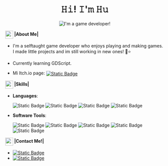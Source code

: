 ### 

<h1 align = "center">𝙷𝚒! 𝙸'𝚖 𝙷𝚞</h1>
<div align="center" width="50">
  <image src="https://github.com/Huthien/Hu/blob/main/custom/gamedev.gif?raw=true" alt= "I'm a game developer!"/>
</div>

<img align = "center" src="https://media2.giphy.com/media/v1.Y2lkPTc5MGI3NjExODY0dTlsY2E2eXkzZWluaHB4dzZkOXhmenFmeDZmOGdrYjVtZDN5dyZlcD12MV9pbnRlcm5hbF9naWZfYnlfaWQmY3Q9cw/jQnqvoABIwlM6039F8/giphy.webp" width ="25"><b> |About Me|</b></img>
<ul>
  <li>
    <p align = "left">I'm a selftaught game developer who enjoys playing and making games. I made little projects and im still working in new ones! 👾⭐
  </p>
  </li>
<li>
  <p align= "left">Currently learning GDScript.</p>
</li>
 <li>
  <p align= "left">Mi Itch.io page: <a href= "https://huthien.itch.io" target= "_blank"><img align="center" alt="Static Badge" src="https://img.shields.io/badge/Huthien-%23FA5C5C?style=flat-square&logo=itchdotio&logoColor=white"></a></p>
</li>
</ul>
<img align="center" src="https://media2.giphy.com/media/QssGEmpkyEOhBCb7e1/giphy.gif?cid=ecf05e47a0n3gi1bfqntqmob8g9aid1oyj2wr3ds3mg700bl&rid=giphy.gif" width ="25"><b> |Skills|</b></img>

- **Languages**:
  <div align= "left">
    <img alt="Static Badge" src="https://img.shields.io/badge/C%23-royalblue?style=flat-square&logoColor=white">
    <img alt="Static Badge" src="https://img.shields.io/badge/GDScript-dodgerblue?style=flat-square&logoColor=white">
    <img alt="Static Badge" src="https://img.shields.io/badge/HTML5-%23E87D0D?style=flat-square&logo=html5&logoColor=white">
    <img alt="Static Badge" src="https://img.shields.io/badge/css-royalblue?style=flat-square&logo=css3&logoColor=white)">
  </div>

- **Software Tools**:
  <div>
    <img alt="Static Badge" src="https://img.shields.io/badge/Unity-dimgray?style=flat-square&logo=unity&logoColor=white">
    <img alt="Static Badge" src="https://img.shields.io/badge/Godot-dodgerblue?style=flat-square&logo=godotengine&logoColor=white">
    <img alt="Static Badge" src="https://img.shields.io/badge/Aseprite-white?style=flat-square&logo=aseprite&logoColor=black">
    <img alt="Static Badge" src="https://img.shields.io/badge/PixelStudio-hotpink?style=flat-square&logoColor=black">
    <img alt="Static Badge" src="https://img.shields.io/badge/Blender-%23E87D0D?style=flat-square&logo=blender&logoColor=white">
  </div>
  
<img align= "center" src= "https://media1.giphy.com/media/v1.Y2lkPTc5MGI3NjExdmlxem9qcDY5MXAyY3FrcHlwOGkwNWRpNWUzM3ZsazBxazducmNzYSZlcD12MV9pbnRlcm5hbF9naWZfYnlfaWQmY3Q9Zw/PWBCZGqdulucLMDy5f/giphy.webp" width= "25"><b> |Contact Me!|</b></img>
  <ul>
    <li>
       <a href="https://www.linkedin.com/in/abigail-corceiro/" target="_blank"><img alt="Static Badge" src="https://img.shields.io/badge/LinkedIn%20%3A%20Abigail%20Corceiro-%230A66C2?style=flat-square"></a> 
    </li>
    <li>
      <a href="mailto:abbycorceiro@gmail.com" target="_blank"><img alt="Static Badge" src="https://img.shields.io/badge/Gmail%20%3A%20abbycorceiro%40gmail.com-%23EA4335?style=flat-square&logo=gmail&logoColor=white"></a>
    </li>
  </ul>
   

<!--
**Huthien/Hu** is a ✨ _special_ ✨ repository because its `README.md` (this file) appears on your GitHub profile.

Here are some ideas to get you started:

- 🔭 I’m currently working on ...
- 🌱 I’m currently learning ...
- 👯 I’m looking to collaborate on ...
- 🤔 I’m looking for help with ...
- 💬 Ask me about ...
- 📫 How to reach me: ...
- 😄 Pronouns: ...![gamedev](https://github.com/user-attachments/assets/a0dc806b-7320-4c1a-ab36-b61aea721db2)
![gamedev](https://github.com/user-attachments/assets/cddf1c93-d936-47f1-b9e2-165fa22b3af9)

- ⚡ Fun fact: ...
-->

